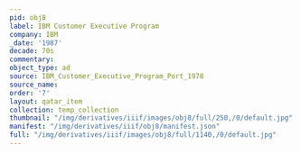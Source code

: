 ```yaml
---
pid: obj8
label: IBM Customer Executive Program
company: IBM
_date: '1987'
decade: 70s
commentary: 
object_type: ad
source: IBM_Customer_Executive_Program_Port_1978
source_name: 
order: '7'
layout: qatar_item
collection: temp_collection
thumbnail: "/img/derivatives/iiif/images/obj8/full/250,/0/default.jpg"
manifest: "/img/derivatives/iiif/obj8/manifest.json"
full: "/img/derivatives/iiif/images/obj8/full/1140,/0/default.jpg"
---
```

